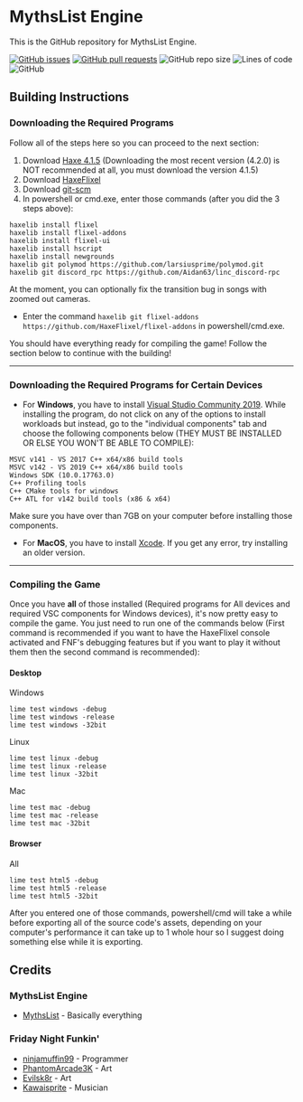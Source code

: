 # MythsList Engine

This is the GitHub repository for MythsList Engine.

[![GitHub issues](https://img.shields.io/github/issues/MythsList/MythsList-Engine)](https://github.com/MythsList/MythsList-Engine/issues) [![GitHub pull requests](https://img.shields.io/github/issues-pr/MythsList/MythsList-Engine)](https://github.com/MythsList/MythsList-Engine/pulls)
![GitHub repo size](https://img.shields.io/github/repo-size/MythsList/MythsList-Engine) ![Lines of code](https://img.shields.io/tokei/lines/github/MythsList/MythsList-Engine)
![GitHub](https://img.shields.io/github/license/MythsList/MythsList-Engine)

## Building Instructions

### Downloading the Required Programs

Follow all of the steps here so you can proceed to the next section:

1. Download [Haxe 4.1.5](https://haxe.org/download/version/4.1.5/) (Downloading the most recent version (4.2.0) is NOT recommended at all, you must download the version 4.1.5)
2. Download [HaxeFlixel](https://haxeflixel.com/documentation/install-haxeflixel/)
3. Download [git-scm](https://git-scm.com/downloads)
4. In powershell or cmd.exe, enter those commands (after you did the 3 steps above):
```
haxelib install flixel
haxelib install flixel-addons
haxelib install flixel-ui
haxelib install hscript
haxelib install newgrounds
haxelib git polymod https://github.com/larsiusprime/polymod.git
haxelib git discord_rpc https://github.com/Aidan63/linc_discord-rpc
```

At the moment, you can optionally fix the transition bug in songs with zoomed out cameras.
- Enter the command `haxelib git flixel-addons https://github.com/HaxeFlixel/flixel-addons` in powershell/cmd.exe.

You should have everything ready for compiling the game! Follow the section below to continue with the building!

------

### Downloading the Required Programs for Certain Devices

- For **Windows**, you have to install [Visual Studio Community 2019](https://visualstudio.microsoft.com/en/vs/community/). While installing the program, do not click on any of the options to install workloads but instead, go to the "individual components" tab and choose the following components below (THEY MUST BE INSTALLED OR ELSE YOU WON'T BE ABLE TO COMPILE):

```
MSVC v141 - VS 2017 C++ x64/x86 build tools
MSVC v142 - VS 2019 C++ x64/x86 build tools
Windows SDK (10.0.17763.0)
C++ Profiling tools
C++ CMake tools for windows
C++ ATL for v142 build tools (x86 & x64)
```

Make sure you have over than 7GB on your computer before installing those components.

- For **MacOS**, you have to install [Xcode](https://developer.apple.com/xcode/). If you get any error, try installing an older version.

------

### Compiling the Game

Once you have **all** of those installed (Required programs for All devices and required VSC components for Windows devices), it's now pretty easy to compile the game. You just need to run one of the commands below (First command is recommended if you want to have the HaxeFlixel console activated and FNF's debugging features but if you want to play it without them then the second command is recommended):

#### Desktop

Windows
```
lime test windows -debug
lime test windows -release
lime test windows -32bit
```
Linux
```
lime test linux -debug
lime test linux -release
lime test linux -32bit
```
Mac
```
lime test mac -debug
lime test mac -release
lime test mac -32bit
```

#### Browser

All
```
lime test html5 -debug
lime test html5 -release
lime test html5 -32bit
```

After you entered one of those commands, powershell/cmd will take a while before exporting all of the source code's assets, depending on your computer's performance it can take up to 1 whole hour so I suggest doing something else while it is exporting.

## Credits

### MythsList Engine

- [MythsList](https://twitter.com/mythslist) - Basically everything

### Friday Night Funkin'

- [ninjamuffin99](https://twitter.com/ninja_muffin99) - Programmer
- [PhantomArcade3K](https://twitter.com/phantomarcade3k) - Art
- [Evilsk8r](https://twitter.com/evilsk8r) - Art
- [Kawaisprite](https://twitter.com/kawaisprite) - Musician
